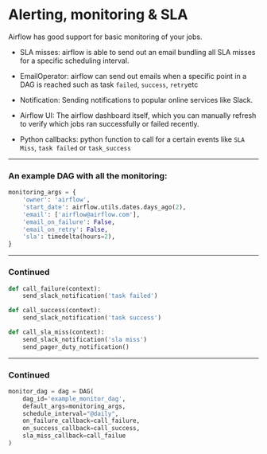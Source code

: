 # Alerting, monitoring & SLA

Airflow has good support for basic monitoring of your jobs.

- SLA misses: airflow is able to send out an email bundling all SLA misses for a specific scheduling interval.

- EmailOperator: airflow can send out emails when a specific point in a DAG is reached such as task `failed`, `success`, `retry`etc

- Notification: Sending notifications to popular online services like Slack.

- Airflow UI: The airflow dashboard itself, which you can manually refresh to verify which jobs ran successfully or failed recently.

- Python callbacks: python function to call for a certain events like `SLA Miss`, `task failed` or `task_success`

---

### An example DAG with all the monitoring:

```python
monitoring_args = {
    'owner': 'airflow',
    'start_date': airflow.utils.dates.days_ago(2),
    'email': ['airflow@airflow.com'],
    'email_on_failure': False,
    'email_on_retry': False,
    'sla': timedelta(hours=2),
}
```
---

### Continued
```python
def call_failure(context):
    send_slack_notification('task failed')

def call_success(context):
    send_slack_notification('task success')

def call_sla_miss(context):
    send_slack_notification('sla miss')
    send_pager_duty_notification()
```

---

### Continued

```python
monitor_dag = dag = DAG(
    dag_id='example_monitor_dag',
    default_args=monitoring_args,
    schedule_interval="@daily",
    on_failure_callback=call_failure,
    on_success_callback=call_success,
    sla_miss_callback=call_failue
)
```


